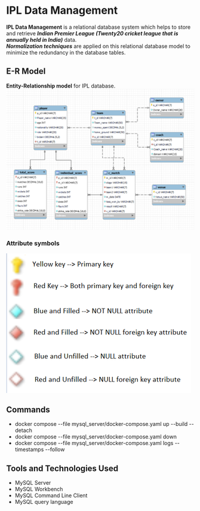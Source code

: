 # IPL Data Management

**IPL Data Management** is a relational database system which helps to store and retrieve **_Indian Premier League (Twenty20 cricket league that is annually held in India)_** data.  
**_Normalization techniques_** are applied on this relational database model to minimize the redundancy in the database tables.

## E-R Model

**Entity-Relationship model** for IPL database.
![Entity-Relationship model](./images/ipl_schema.png)

### Attribute symbols

![Attribute symbols](./images/attribute_symbols.png)

## Commands

- docker compose --file mysql_server/docker-compose.yaml up --build --detach
- docker compose --file mysql_server/docker-compose.yaml down
- docker compose --file mysql_server/docker-compose.yaml logs --timestamps --follow

## Tools and Technologies Used

- MySQL Server
- MySQL Workbench
- MySQL Command Line Client
- MySQL query language


